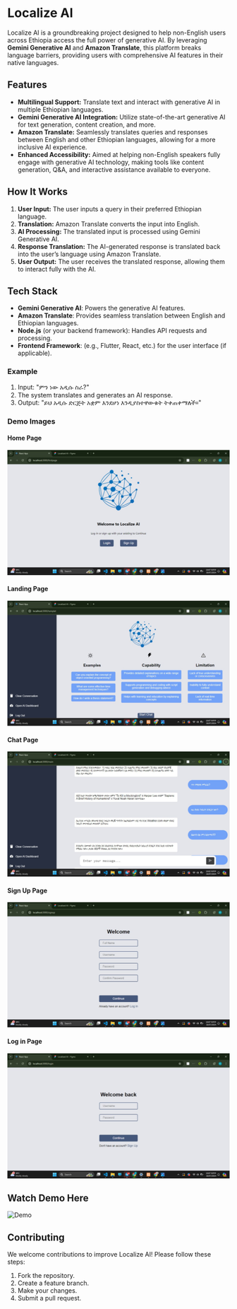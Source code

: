 # Localize AI

Localize AI is a groundbreaking project designed to help non-English users across Ethiopia access the full power of generative AI. By leveraging **Gemini Generative AI** and **Amazon Translate**, this platform breaks language barriers, providing users with comprehensive AI features in their native languages.

## Features

- **Multilingual Support:** Translate text and interact with generative AI in multiple Ethiopian languages.
- **Gemini Generative AI Integration:** Utilize state-of-the-art generative AI for text generation, content creation, and more.
- **Amazon Translate:** Seamlessly translates queries and responses between English and other Ethiopian languages, allowing for a more inclusive AI experience.
- **Enhanced Accessibility:** Aimed at helping non-English speakers fully engage with generative AI technology, making tools like content generation, Q&A, and interactive assistance available to everyone.

## How It Works

1. **User Input:** The user inputs a query in their preferred Ethiopian language.
2. **Translation:** Amazon Translate converts the input into English.
3. **AI Processing:** The translated input is processed using Gemini Generative AI.
4. **Response Translation:** The AI-generated response is translated back into the user’s language using Amazon Translate.
5. **User Output:** The user receives the translated response, allowing them to interact fully with the AI.

## Tech Stack

- **Gemini Generative AI**: Powers the generative AI features.
- **Amazon Translate**: Provides seamless translation between English and Ethiopian languages.
- **Node.js** (or your backend framework): Handles API requests and processing.
- **Frontend Framework**: (e.g., Flutter, React, etc.) for the user interface (if applicable).

### Example

1. Input: "ምን ነው አዲሱ ስራ?"
2. The system translates and generates an AI response.
3. Output: "ይህ አዲሱ ድርጅት አቋም እንደሆነ እንዲያስተዋውቁት ትቀጠቀማለች።"

### Demo Images
#### Home Page
![](photos/photo_2024-10-01_11-53-41.jpg)
#### Landing Page
![Landing Page](photos/photo_2024-10-01_11-53-40.jpg)

#### Chat Page
![Chat Page](photos/photo_2024-10-01_11-53-39.jpg)

#### Sign Up Page
![Sign_up](photos/photo_2024-10-01_11-53-44.jpg)
#### Log in Page
![Log_in](photos/photo_2024-10-01_11-53-43.jpg)

## Watch Demo Here
![Demo](https://www.youtube.com/watch?v=IxgBML2CBPU)

## Contributing

We welcome contributions to improve Localize AI! Please follow these steps:
1. Fork the repository.
2. Create a feature branch.
3. Make your changes.
4. Submit a pull request.


